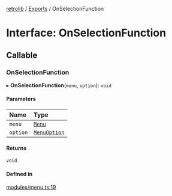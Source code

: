 [retrolib](../README.md) / [Exports](../modules.md) / OnSelectionFunction

# Interface: OnSelectionFunction

## Callable

### OnSelectionFunction

▸ **OnSelectionFunction**(`menu`, `option`): `void`

#### Parameters

| Name | Type |
| :------ | :------ |
| `menu` | [`Menu`](../classes/Menu.md) |
| `option` | [`MenuOption`](../modules.md#menuoption) |

#### Returns

`void`

#### Defined in

[modules/menu.ts:19](https://github.com/philbgarner/retrolib/blob/84e78a1/src/modules/menu.ts#L19)
